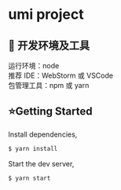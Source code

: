 # umi project

## 🔧 开发环境及工具

运行环境：node \
推荐 IDE：WebStorm 或 VSCode \
包管理工具：npm 或 yarn

## ⭐️Getting Started

Install dependencies,

```bash
$ yarn install
```

Start the dev server,

```bash
$ yarn start
```

